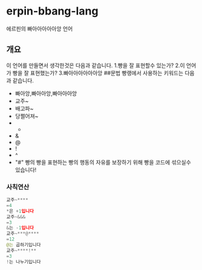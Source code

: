 # erpin-bbang-lang
에르핀의 빠아아아아아앙 언어
## 개요
이 언어를 만들면서 생각한것은 다음과 같습니다.
1.빵을 잘 표현할수 있는가?
2.이 언어가 빵을 잘 표현했는가?
3.빠아아아아아아앙
##문법
빵랭에서 사용하는 키워드는 다음과 같습니다. 
- 빠아앙,빠아아앙,빠아아아앙
- 교주~
- 배고파~
- 당쩔어져~
- *
- &
- @
- !
- ^
- "#"
빵의 빵을 표현하는 빵의 행동의 자유를 보장하기 위해 빵을 코드에 섞으실수 있습니다!
### 사칙연산
```python
교주~****
=4
*은 +1입니다
교주~&&&
=3
&는 -1입니다
교주~***@****
=12
@는 곱하기입니다
교주~****!**
=3
!는 나누기입니다
```
